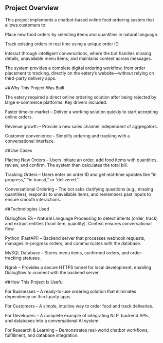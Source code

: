 ## Project Overview
This project implements a chatbot-based online food ordering system that allows customers to:

Place new food orders by selecting items and quantities in natural language.

Track existing orders in real time using a unique order ID.

Interact through intelligent conversations, where the bot handles missing details, unavailable menu items, and maintains context across messages.

The system provides a complete digital ordering workflow, from order placement to tracking, directly on the eatery’s website—without relying on third-party delivery apps.

##Why This Project Was Built

The eatery required a direct online ordering solution after being rejected by large e-commerce platforms. Key drivers included:

Faster time-to-market – Deliver a working solution quickly to start accepting online orders.

Revenue growth – Provide a new sales channel independent of aggregators.

Customer convenience – Simplify ordering and tracking with a conversational interface.

##Use Cases

Placing New Orders – Users initiate an order, add food items with quantities, review, and confirm. The system then calculates the total bill.

Tracking Orders – Users enter an order ID and get real-time updates like “in progress,” “in transit,” or “delivered.”

Conversational Ordering – The bot asks clarifying questions (e.g., missing quantities), responds to unavailable items, and remembers past inputs to ensure smooth interactions.

##Technologies Used

Dialogflow ES – Natural Language Processing to detect intents (order, track) and extract entities (food item, quantity). Context ensures conversational flow.

Python (FastAPI) – Backend server that processes webhook requests, manages in-progress orders, and communicates with the database.

MySQL Database – Stores menu items, confirmed orders, and order-tracking statuses.

Ngrok – Provides a secure HTTPS tunnel for local development, enabling Dialogflow to connect with the backend server.

##How This Project Is Useful

For Businesses – A ready-to-use ordering solution that eliminates dependency on third-party apps.

For Customers – A simple, intuitive way to order food and track deliveries.

For Developers – A complete example of integrating NLP, backend APIs, and databases into a conversational AI system.

For Research & Learning – Demonstrates real-world chatbot workflows, fulfillment, and database integration.
